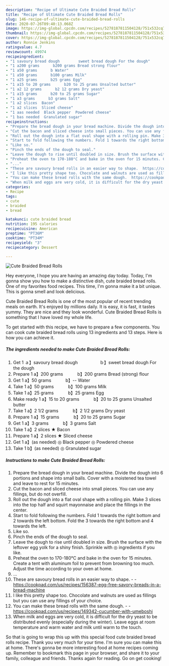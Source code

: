 ```yaml
---
description: "Recipe of Ultimate Cute Braided Bread Rolls"
title: "Recipe of Ultimate Cute Braided Bread Rolls"
slug: 146-recipe-of-ultimate-cute-braided-bread-rolls
date: 2020-07-26T09:40:13.068Z
image: https://img-global.cpcdn.com/recipes/5278187811504128/751x532cq70/cute-braided-bread-rolls-recipe-main-photo.jpg
thumbnail: https://img-global.cpcdn.com/recipes/5278187811504128/751x532cq70/cute-braided-bread-rolls-recipe-main-photo.jpg
cover: https://img-global.cpcdn.com/recipes/5278187811504128/751x532cq70/cute-braided-bread-rolls-recipe-main-photo.jpg
author: Ronnie Jenkins
ratingvalue: 4.7
reviewcount: 49974
recipeingredient:
- "1 savoury bread dough　　　　　sweet bread dough For the dough"
- "1 a200 grams 　　　b200 grams Bread strong flour"
- "1 a50 grams 　　　b Water"
- "1 a50 grams 　　　b100 grams Milk"
- "1 a25 grams 　　　b25 grams Egg"
- "1 a15 to 20 grams 　　　b20 to 25 grams Unsalted butter"
- "1 a2 12 grams 　　　b2 12 grams Dry yeast"
- "1 a15 grams 　　　b20 to 25 grams Sugar"
- "1 a3 grams 　　　b3 grams Salt"
- "1 a2 slices  Bacon"
- "1 a2 slices  Sliced cheese"
- "1 aas needed  Black pepper  Powdered cheese"
- "1 bas needed  Granulated sugar"
recipeinstructions:
- "Prepare the bread dough in your bread machine. Divide the dough into 6 portions and shape into small balls. Cover with a moistened tea towel and leave to rest for 15 minutes."
- "Cut the bacon and sliced cheese into small pieces. You can use any fillings, but do not overfill."
- "Roll out the dough into a flat oval shape with a rolling pin. Make 3 slices into the top half and squirt mayonnaise and place the fillings in the center."
- "Start to fold following the numbers. Fold 1 towards the right bottom and 2 towards the left bottom. Fold the 3 towards the right bottom and 4 towards the left."
- "Like so."
- "Pinch the ends of the dough to seal."
- "Leave the dough to rise until doubled in size. Brush the surface with the leftover egg yolk for a shiny finish. Sprinkle with ◎ ingredients if you like."
- "Preheat the oven to 170-180°C and bake in the oven for 15 minutes. Create a tent with aluminum foil to prevent from browning too much. Adjust the time according to your oven at home."
- "..."
- "These are savoury bread rolls in an easier way to shape.  https://cookpad.com/us/recipes/156387-egg-free-savory-breads-in-a-bread-machine"
- "I like this pretty shape too. Chocolate and walnuts are used as fillings but you can use any fillings of your choice."
- "You can make these bread rolls with the same dough.  https://cookpad.com/us/recipes/149342-cucumber-with-umeboshi"
- "When milk and eggs are very cold, it is difficult for the dry yeast to be distributed evenly (especially during the winter). Leave eggs at room temperature and warm water and milk until warm to the touch."
categories:
- Recipe
tags:
- cute
- braided
- bread

katakunci: cute braided bread 
nutrition: 195 calories
recipecuisine: American
preptime: "PT36M"
cooktime: "PT34M"
recipeyield: "3"
recipecategory: Dessert

---
```



![Cute Braided Bread Rolls](https://img-global.cpcdn.com/recipes/5278187811504128/751x532cq70/cute-braided-bread-rolls-recipe-main-photo.jpg)

Hey everyone, I hope you are having an amazing day today. Today, I'm gonna show you how to make a distinctive dish, cute braided bread rolls. One of my favorites food recipes. This time, I'm gonna make it a bit unique. This is gonna smell and look delicious.

Cute Braided Bread Rolls is one of the most popular of recent trending meals on earth. It's enjoyed by millions daily. It is easy, it is fast, it tastes yummy. They are nice and they look wonderful. Cute Braided Bread Rolls is something that I have loved my whole life.




To get started with this recipe, we have to prepare a few components. You can cook cute braided bread rolls using 13 ingredients and 13 steps. Here is how you can achieve it.

<!--inarticleads1-->

##### The ingredients needed to make Cute Braided Bread Rolls:

1. Get 1 ａ】savoury bread dough　　　　　ｂ】sweet bread dough For the dough
1. Prepare 1 a】200 grams 　　　b】200 grams Bread (strong) flour
1. Get 1 a】50 grams 　　　b】-- Water
1. Take 1 a】50 grams 　　　b】100 grams Milk
1. Take 1 a】25 grams 　　　b】25 grams Egg
1. Make ready 1 a】15 to 20 grams 　　　b】20 to 25 grams Unsalted butter
1. Take 1 a】2 1/2 grams 　　　b】2 1/2 grams Dry yeast
1. Prepare 1 a】15 grams 　　　b】20 to 25 grams Sugar
1. Get 1 a】3 grams 　　　b】3 grams Salt
1. Take 1 a】2 slices ★ Bacon
1. Prepare 1 a】2 slices ★ Sliced cheese
1. Get 1 a】(as needed) ◎ Black pepper ◎ Powdered cheese
1. Take 1 b】(as needed) ◎ Granulated sugar




<!--inarticleads2-->

##### Instructions to make Cute Braided Bread Rolls:

1. Prepare the bread dough in your bread machine. Divide the dough into 6 portions and shape into small balls. Cover with a moistened tea towel and leave to rest for 15 minutes.
1. Cut the bacon and sliced cheese into small pieces. You can use any fillings, but do not overfill.
1. Roll out the dough into a flat oval shape with a rolling pin. Make 3 slices into the top half and squirt mayonnaise and place the fillings in the center.
1. Start to fold following the numbers. Fold 1 towards the right bottom and 2 towards the left bottom. Fold the 3 towards the right bottom and 4 towards the left.
1. Like so.
1. Pinch the ends of the dough to seal.
1. Leave the dough to rise until doubled in size. Brush the surface with the leftover egg yolk for a shiny finish. Sprinkle with ◎ ingredients if you like.
1. Preheat the oven to 170-180°C and bake in the oven for 15 minutes. Create a tent with aluminum foil to prevent from browning too much. Adjust the time according to your oven at home.
1. ...
1. These are savoury bread rolls in an easier way to shape. -  - https://cookpad.com/us/recipes/156387-egg-free-savory-breads-in-a-bread-machine
1. I like this pretty shape too. Chocolate and walnuts are used as fillings but you can use any fillings of your choice.
1. You can make these bread rolls with the same dough. -  - https://cookpad.com/us/recipes/149342-cucumber-with-umeboshi
1. When milk and eggs are very cold, it is difficult for the dry yeast to be distributed evenly (especially during the winter). Leave eggs at room temperature and warm water and milk until warm to the touch.




So that is going to wrap this up with this special food cute braided bread rolls recipe. Thank you very much for your time. I'm sure you can make this at home. There's gonna be more interesting food at home recipes coming up. Remember to bookmark this page in your browser, and share it to your family, colleague and friends. Thanks again for reading. Go on get cooking!
